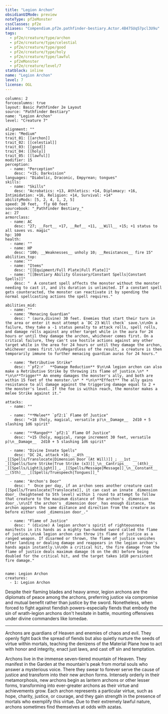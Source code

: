 ```yaml
---
title: "Legion Archon"
obsidianUIMode: preview
noteType: pf2eMonster
cssClasses: pf2e
aliases: "Compendium.pf2e.pathfinder-bestiary.Actor.4B47SUq57pcl3U9u" 
tags:
  - pf2e/creature/type/archon
  - pf2e/creature/type/celestial
  - pf2e/creature/type/good
  - pf2e/creature/type/holy
  - pf2e/creature/type/lawful
  - pf2eMonster
  - pf2e/creature/level/7
statblock: inline
name: "Legion Archon"
level: 7
license: OGL
---
```


```statblock
columns: 2
forcecolumns: true
layout: Basic Pathfinder 2e Layout
source: "Pathfinder Bestiary"
name: "Legion Archon"
level: "Creature 7"

alignment: ""
size: "Medium"
trait_01: [[archon]]
trait_02: [[celestial]]
trait_03: [[good]]
trait_04: [[holy]]
trait_05: [[lawful]]
modifier: 15
perception:
  - name: "Perception"
    desc: "+15; Darkvision"
languages: "Diabolic, Draconic, Empyrean; tongues"
skills:
  - name: "Skills"
    desc: "Acrobatics: +13, Athletics: +14, Diplomacy: +16, Intimidation: +16, Religion: +14, Survival: +14"
abilityMods: [5, 2, 4, 1, 2, 5]
speed: 30 feet,  fly 60 feet
sourcebook: "_Pathfinder Bestiary_"
ac: 27
armorclass:
  - name: AC
    desc: "27; __Fort__ +17, __Ref__ +11, __Will__ +15; +1 status to all saves vs. magic"
hp: 100
health:
  - name: ""
  - name: HP
    desc: "100; __Weaknesses__ unholy 10; __Resistances__ fire 15"
abilities_top:
  - name: ""
  - name: "Items"
    desc: "[[Equipment/Full Plate|Full Plate]]"
  - name: "[[Bestiary Ability Glossary/Constant Spells|Constant Spells]]"
    desc: "  A constant spell affects the monster without the monster needing to cast it, and its duration is unlimited. If a constant spell gets counteracted, the monster can reactivate it by spending the normal spellcasting actions the spell requires."

abilities_mid:
  - name: ""
  - name: "Menacing Guardian"
    desc: " (aura,divine) 30 feet. Enemies that start their turn in the area or enter it must attempt a `DC 23 Will check` save.\n\nOn a failure, they take a -1 status penalty to attack rolls, spell rolls, and damage rolls against any other target while in the aura for 24 hours or until they damage the archon, whichever comes first. On a critical failure, they can't use hostile actions against any other target while in the area for 24 hours or until they damage the archon, whichever comes first.\n\nRegardless of the result, a creature is then temporarily immune to further menacing guardian auras for 24 hours."

  - name: "Retributive Strike"
    desc: "`pf2:r`  **Damage Reduction** 9\n\nA legion archon can also make a Retributive Strike by throwing its flame of justice.\n* * *\n\n**Trigger** An enemy damages the monster's ally, and both are within 15 feet of the monster.\n* * *\n\n**Effect** The ally gains resistance to all damage against the triggering damage equal to 2 + the monster's level. If the foe is within reach, the monster makes a melee Strike against it."

attacks:
  - name: ""

  - name: "**Melee** `pf2:1` Flame Of Justice"
    desc: "+18 (holy, magical, versatile p)\n__Damage__  2d10 + 5 slashing 1d6 spirit"

  - name: "**Ranged** `pf2:1` Flame Of Justice"
    desc: "+15 (holy, magical, range increment 30 feet, versatile p)\n__Damage__  2d10 + 5 slashing 1d6 spirit"

  - name: "Divine Innate Spells"
    desc: "DC 24, attack +16; __4th __  _[[Spells/Translocate|Dimension Door (At Will)]]_; __1st __  _[[Spells/Sure Strike|True Strike (x3)]]_\n__Cantrips__  __(4th)__ _[[Spells/Light|Light]]_, _[[Spells/Message|Message]]_\n__Constant__  __(5th)__ _[[Spells/Truespeech|Tongues]]_"

  - name: "Archon's Door"
    desc: "  Once per day, if an archon sees another creature cast [[Spells/Translocate|Translocate]], it can cast an innate _dimension door_ (heightened to 5th level) within 1 round to attempt to follow that creature to the maximum distance of the archon's _dimension door_.\n\nIf the archon's _dimension door_ has enough distance, the archon appears the same distance and direction from the creature as before either used _dimension door_."

  - name: "Flame of Justice"
    desc: " (divine) A legion archon's spirit of righteousness manifests in its hands as a mighty two-handed sword called the flame of justice.\n\nA legion archon can throw its flame of justice as a ranged weapon. If disarmed or thrown, the flame of justice vanishes after landing or dealing damage and reappears in the legion archon's hands again instantly.\n\nOn a critical hit, the fire damage from the flame of justice deals maximum damage (6 on the d6) before being doubled for the critical hit, and the target takes 1d10 persistent fire damage."
 
```

```encounter-table
name: Legion Archon
creatures:
  - 1: Legion Archon
```



Despite their flaming blades and heavy armor, legion archons are the diplomats of peace among the archons, preferring justice via compromise and mutual benefit rather than justice by the sword. Nonetheless, when forced to fight against fiendish powers-especially fiends that embody the sin of wrath-legion archons don't hesitate in battle, mounting offensives under divine commanders like Iomedae.

* * *

Archons are guardians of Heaven and enemies of chaos and evil. They openly fight back the spread of fiends but also quietly nurture the seeds of virtue within mortals, teaching the denizens of the Material Plane how to act with honor and integrity, enact just laws, and cast off sin and temptation.

Archons live in the immense seven-tiered mountain of Heaven. They manifest in the Garden at the mountain's peak from mortal souls who answer a mysterious voice. There they swear to forever serve the cause of justice and transform into their new archon forms. Intensely orderly in their metamorphosis, new archons begin as lantern archons or other lesser forms, transforming into ever-greater archons as their virtue and achievements grow. Each archon represents a particular virtue, such as hope, charity, justice, or courage, and they gain strength in the presence of mortals who exemplify this virtue. Due to their extremely lawful nature, archons sometimes find themselves at odds with azatas.
